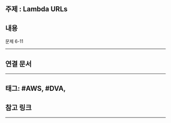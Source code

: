 

## 주제 :  Lambda URLs



## 내용 



문제 6-11




----


## 연결 문서







---

## 태그: #AWS, #DVA, 






## 참고 링크




---
